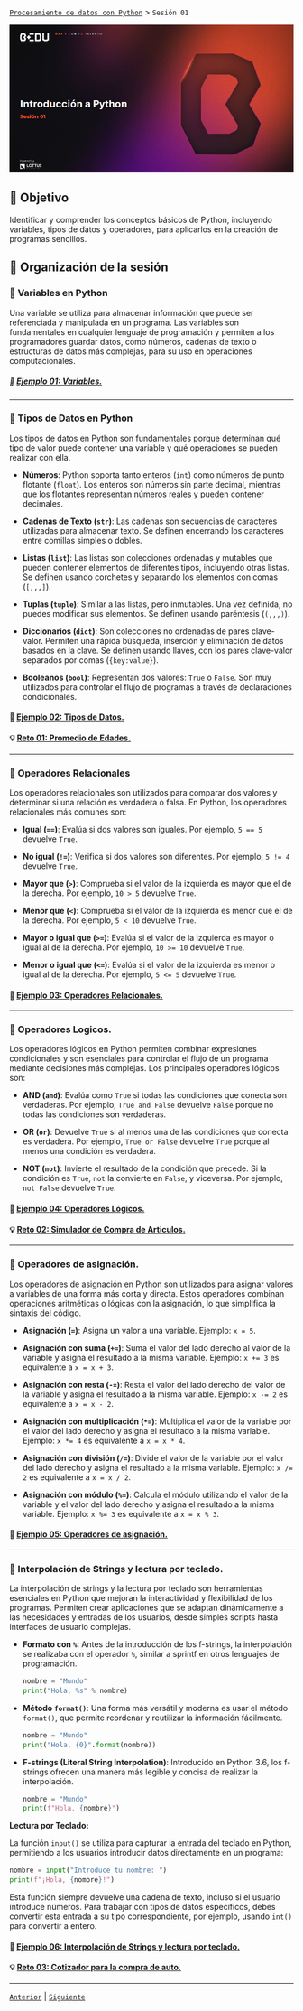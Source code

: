 [`Procesamiento de datos con Python`](../Readme.md) > `Sesión 01`

<div align="center">
    <img src="Imagenes/S01_Bedu.png" alt="Sesion_01">
</div>

## 🎯 Objetivo

Identificar y comprender los conceptos básicos de Python, incluyendo variables, tipos de datos y operadores, para aplicarlos en la creación de programas sencillos.

## 📂 Organización de la sesión

### 📖 Variables en Python
Una variable se utiliza para almacenar información que puede ser referenciada y manipulada en un programa. Las variables son fundamentales en cualquier lenguaje de programación y permiten a los programadores guardar datos, como números, cadenas de texto o estructuras de datos más complejas, para su uso en operaciones computacionales.

##### 📜 [Ejemplo 01: Variables.](Ejemplo-01/Readme.md)

---

### 📖 Tipos de Datos en Python

Los tipos de datos en Python son fundamentales porque determinan qué tipo de valor puede contener una variable y qué operaciones se pueden realizar con ella. 

-  **Números**: Python soporta tanto enteros (`int`) como números de punto flotante (`float`). Los enteros son números sin parte decimal, mientras que los flotantes representan números reales y pueden contener decimales.

- **Cadenas de Texto (`str`)**: Las cadenas son secuencias de caracteres utilizadas para almacenar texto. Se definen encerrando los caracteres entre comillas simples o dobles.

- **Listas (`list`)**: Las listas son colecciones ordenadas y mutables que pueden contener elementos de diferentes tipos, incluyendo otras listas. Se definen usando corchetes y separando los elementos con comas (`[,,,]`).

- **Tuplas (`tuple`)**: Similar a las listas, pero inmutables. Una vez definida, no puedes modificar sus elementos. Se definen usando paréntesis (`(,,,)`).

- **Diccionarios (`dict`)**: Son colecciones no ordenadas de pares clave-valor. Permiten una rápida búsqueda, inserción y eliminación de datos basados en la clave. Se definen usando llaves, con los pares clave-valor separados por comas (`{key:value}`).

- **Booleanos (`bool`)**: Representan dos valores: `True` o `False`. Son muy utilizados para controlar el flujo de programas a través de declaraciones condicionales.

#### 📜 [Ejemplo 02: Tipos de Datos.](Ejemplo-02/Readme.md)

#### 💡 [Reto 01: Promedio de Edades.](Reto-01/Readme.md)

---

### 📖 Operadores Relacionales

Los operadores relacionales son utilizados para comparar dos valores y determinar si una relación es verdadera o falsa. En Python, los operadores relacionales más comunes son:

- **Igual (`==`)**: Evalúa si dos valores son iguales. Por ejemplo, `5 == 5` devuelve `True`.

- **No igual (`!=`)**: Verifica si dos valores son diferentes. Por ejemplo, `5 != 4` devuelve `True`.

- **Mayor que (`>`)**: Comprueba si el valor de la izquierda es mayor que el de la derecha. Por ejemplo, `10 > 5` devuelve `True`.

- **Menor que (`<`)**: Comprueba si el valor de la izquierda es menor que el de la derecha. Por ejemplo, `5 < 10` devuelve `True`.

- **Mayor o igual que (`>=`)**: Evalúa si el valor de la izquierda es mayor o igual al de la derecha. Por ejemplo, `10 >= 10` devuelve `True`.

- **Menor o igual que (`<=`)**: Evalúa si el valor de la izquierda es menor o igual al de la derecha. Por ejemplo, `5 <= 5` devuelve `True`.

#### 📜 [Ejemplo 03: Operadores Relacionales.](Ejemplo-03/Readme.md)

---

### 📖 Operadores Logicos.

Los operadores lógicos en Python permiten combinar expresiones condicionales y son esenciales para controlar el flujo de un programa mediante decisiones más complejas. Los principales operadores lógicos son:

- **AND (`and`)**: Evalúa como `True` si todas las condiciones que conecta son verdaderas. Por ejemplo, `True and False` devuelve `False` porque no todas las condiciones son verdaderas.

- **OR (`or`)**: Devuelve `True` si al menos una de las condiciones que conecta es verdadera. Por ejemplo, `True or False` devuelve `True` porque al menos una condición es verdadera.

- **NOT (`not`)**: Invierte el resultado de la condición que precede. Si la condición es `True`, `not` la convierte en `False`, y viceversa. Por ejemplo, `not False` devuelve `True`.



#### 📜 [Ejemplo 04: Operadores Lógicos.](Ejemplo-04/Readme.md)

#### 💡 [Reto 02: Simulador de Compra de Articulos.](Reto-02/Readme.md)
---


### 📖 Operadores de asignación.

Los operadores de asignación en Python son utilizados para asignar valores a variables de una forma más corta y directa. Estos operadores combinan operaciones aritméticas o lógicas con la asignación, lo que simplifica la sintaxis del código.

- **Asignación (`=`)**: Asigna un valor a una variable. Ejemplo: `x = 5`.

- **Asignación con suma (`+=`)**: Suma el valor del lado derecho al valor de la variable y asigna el resultado a la misma variable. Ejemplo: `x += 3` es equivalente a `x = x + 3`.

- **Asignación con resta (`-=`)**: Resta el valor del lado derecho del valor de la variable y asigna el resultado a la misma variable. Ejemplo: `x -= 2` es equivalente a `x = x - 2`.

- **Asignación con multiplicación (`*=`)**: Multiplica el valor de la variable por el valor del lado derecho y asigna el resultado a la misma variable. Ejemplo: `x *= 4` es equivalente a `x = x * 4`.

- **Asignación con división (`/=`)**: Divide el valor de la variable por el valor del lado derecho y asigna el resultado a la misma variable. Ejemplo: `x /= 2` es equivalente a `x = x / 2`.

- **Asignación con módulo (`%=`)**: Calcula el módulo utilizando el valor de la variable y el valor del lado derecho y asigna el resultado a la misma variable. Ejemplo: `x %= 3` es equivalente a `x = x % 3`.

#### 📜 [Ejemplo 05: Operadores de asignación.](Ejemplo-05/Readme.md)


---

### 📖 Interpolación de Strings y lectura por teclado.

La interpolación de strings y la lectura por teclado son herramientas esenciales en Python que mejoran la interactividad y flexibilidad de los programas. Permiten crear aplicaciones que se adaptan dinámicamente a las necesidades y entradas de los usuarios, desde simples scripts hasta interfaces de usuario complejas.


- **Formato con `%`**:
   Antes de la introducción de los f-strings, la interpolación se realizaba con el operador `%`, similar a sprintf en otros lenguajes de programación.
   ```python
   nombre = "Mundo"
   print("Hola, %s" % nombre)
   ```

- **Método `format()`**:
   Una forma más versátil y moderna es usar el método `format()`, que permite reordenar y reutilizar la información fácilmente.
   ```python
   nombre = "Mundo"
   print("Hola, {0}".format(nombre))
   ```

- **F-strings (Literal String Interpolation)**:
   Introducido en Python 3.6, los f-strings ofrecen una manera más legible y concisa de realizar la interpolación.
   ```python
   nombre = "Mundo"
   print(f"Hola, {nombre}")
   ```

**Lectura por Teclado:**

La función `input()` se utiliza para capturar la entrada del teclado en Python, permitiendo a los usuarios introducir datos directamente en un programa:

```python
nombre = input("Introduce tu nombre: ")
print(f"¡Hola, {nombre}!")
```

Esta función siempre devuelve una cadena de texto, incluso si el usuario introduce números. Para trabajar con tipos de datos específicos, debes convertir esta entrada a su tipo correspondiente, por ejemplo, usando `int()` para convertir a entero.



#### 📜 [Ejemplo 06: Interpolación de Strings y lectura por teclado.](Ejemplo-06/Readme.md)


#### 💡 [Reto 03: Cotizador para la compra de auto.](Reto-03/Readme.md)
---
[`Anterior`](../Readme.md) | [`Siguiente`](../Sesion-02/Readme.md)
